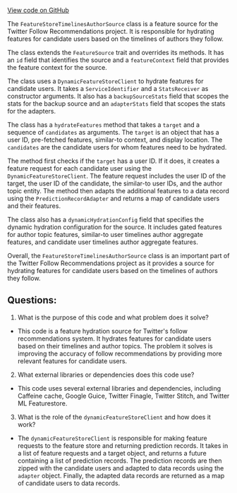 [View code on GitHub](https://github.com/misbahsy/the-algorithm/follow-recommendations-service/common/src/main/scala/com/twitter/follow_recommendations/common/feature_hydration/sources/FeatureStoreTimelinesAuthorSource.scala)

The `FeatureStoreTimelinesAuthorSource` class is a feature source for the Twitter Follow Recommendations project. It is responsible for hydrating features for candidate users based on the timelines of authors they follow. 

The class extends the `FeatureSource` trait and overrides its methods. It has an `id` field that identifies the source and a `featureContext` field that provides the feature context for the source. 

The class uses a `DynamicFeatureStoreClient` to hydrate features for candidate users. It takes a `ServiceIdentifier` and a `StatsReceiver` as constructor arguments. It also has a `backupSourceStats` field that scopes the stats for the backup source and an `adapterStats` field that scopes the stats for the adapters. 

The class has a `hydrateFeatures` method that takes a `target` and a sequence of `candidates` as arguments. The `target` is an object that has a user ID, pre-fetched features, similar-to context, and display location. The `candidates` are the candidate users for whom features need to be hydrated. 

The method first checks if the `target` has a user ID. If it does, it creates a feature request for each candidate user using the `DynamicFeatureStoreClient`. The feature request includes the user ID of the target, the user ID of the candidate, the similar-to user IDs, and the author topic entity. The method then adapts the additional features to a data record using the `PredictionRecordAdapter` and returns a map of candidate users and their features. 

The class also has a `dynamicHydrationConfig` field that specifies the dynamic hydration configuration for the source. It includes gated features for author topic features, similar-to user timelines author aggregate features, and candidate user timelines author aggregate features. 

Overall, the `FeatureStoreTimelinesAuthorSource` class is an important part of the Twitter Follow Recommendations project as it provides a source for hydrating features for candidate users based on the timelines of authors they follow.
## Questions: 
 1. What is the purpose of this code and what problem does it solve?
- This code is a feature hydration source for Twitter's follow recommendations system. It hydrates features for candidate users based on their timelines and author topics. The problem it solves is improving the accuracy of follow recommendations by providing more relevant features for candidate users.

2. What external libraries or dependencies does this code use?
- This code uses several external libraries and dependencies, including Caffeine cache, Google Guice, Twitter Finagle, Twitter Stitch, and Twitter ML Featurestore.

3. What is the role of the `dynamicFeatureStoreClient` and how does it work?
- The `dynamicFeatureStoreClient` is responsible for making feature requests to the feature store and returning prediction records. It takes in a list of feature requests and a target object, and returns a future containing a list of prediction records. The prediction records are then zipped with the candidate users and adapted to data records using the `adapter` object. Finally, the adapted data records are returned as a map of candidate users to data records.